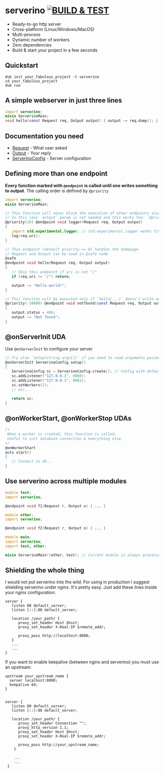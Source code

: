 # serverino [![BUILD & TEST](https://github.com/trikko/serverino/actions/workflows/d.yml/badge.svg)](https://github.com/trikko/serverino/actions/workflows/d.yml)
* Ready-to-go http server
* Cross-platform (Linux/Windows/MacOS)
* Multi-process
* Dynamic number of workers
* Zero dependencies
* Build & start your project in a few seconds


## Quickstart
```
dub init your_fabulous_project -t serverino
cd your_fabulous_project
dub run
```

## A simple webserver in just three lines
```d
import serverino;
mixin ServerinoMain;
void hello(const Request req, Output output) { output ~= req.dump(); }
```

## Documentation you need
* [Request](https://serverino.dpldocs.info/serverino.interfaces.Request.html) - What user asked
* [Output](https://serverino.dpldocs.info/serverino.interfaces.Output.html) - Your reply
* [ServerinoConfig](https://serverino.dpldocs.info/serverino.config.ServerinoConfig.html) - Server configuration

## Defining more than one endpoint
**Every function marked with ```@endpoint``` is called until one writes something to output**. The calling order is defined by ```@priority```

```d
import serverino;
mixin ServerinoMain;

// This function will never block the execution of other endpoints since it doesn't write anything to output
// In this case `output` param is not needed and this works too: `@priority(10) @endpoint void logger(Request req)`
@priority(10) @endpoint void logger(Request req, Output output)
{
   import std.experimental.logger; // std.experimental.logger works fine!
   log(req.uri);
}

// This endpoint (default priority == 0) handles the homepage
// Request and Output can be used in @safe code
@safe
@endpoint void hello(Request req, Output output)
{
   // Skip this endpoint if uri is not "/"
   if (req.uri != "/") return;

   output ~= "Hello world!";
}

// This function will be executed only if `hello(...)` doesn't write anything to output.
@priority(-10000) @endpoint void notfound(const Request req, Output output)
{
   output.status = 404;
   output ~= "Not found";
}
```

## @onServerInit UDA
Use ```@onServerInit``` to configure your server
```d
// Try also `setup(string args[])` if you need to read arguments passed to your application
@onServerInit ServerinoConfig setup()
{
   ServerinoConfig sc = ServerinoConfig.create(); // Config with default params
   sc.addListener("127.0.0.1", 8080);
   sc.addListener("127.0.0.1", 8081);
   sc.setWorkers(2);
   // etc...

   return sc;
}

```

## @onWorkerStart, @onWorkerStop UDAs

```d
/+
 When a worker is created, this function is called.
 Useful to init database connection & everything else.
+/
@onWorkerStart
auto start()
{
   // Connect to db...
}
```

## Use serverino across multiple modules

```d
module test;
import serverino;

@endpoint void f1(Request r, Output o) { ... }
```

```d
module other;
import serverino;

@endpoint void f2(Request r, Output o) { ... }
```

```d
module main;
import serverino;
import test, other;

mixin ServerinoMain!(other, test); // Current module is always processed
```

## Shielding the whole thing
I would not put serverino into the wild. For using in production I suggest shielding serverino under nginx.
It's pretty easy. Just add these lines inside your nginx configuration:

```
server {
   listen 80 default_server;
   listen [::]:80 default_server;
   
   location /your_path/ {
      proxy_set_header Host $host;
      proxy_set_header X-Real-IP $remote_addr;
      
      proxy_pass http://localhost:8080;
   }
   ...
   ...
}
```

If you want to enable keepalive (between nginx and serverino) you must use an upstream:

```
upstream your_upstream_name {
  server localhost:8080;
  keepalive 64;
}


server {
   listen 80 default_server;
   listen [::]:80 default_server;

   location /your_path/ {
      proxy_set_header Connection "";
      proxy_http_version 1.1;
      proxy_set_header Host $host;
      proxy_set_header X-Real-IP $remote_addr;
      
      proxy_pass http://your_upstream_name;
    }
    
    ...
    ...
 }
```

